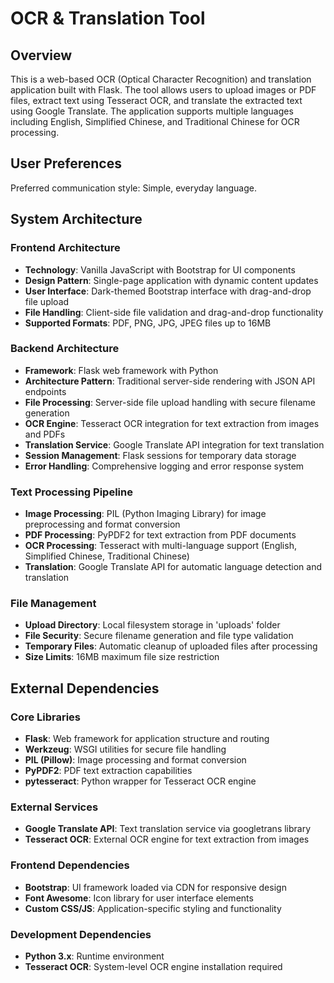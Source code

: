 # OCR & Translation Tool

## Overview

This is a web-based OCR (Optical Character Recognition) and translation application built with Flask. The tool allows users to upload images or PDF files, extract text using Tesseract OCR, and translate the extracted text using Google Translate. The application supports multiple languages including English, Simplified Chinese, and Traditional Chinese for OCR processing.

## User Preferences

Preferred communication style: Simple, everyday language.

## System Architecture

### Frontend Architecture
- **Technology**: Vanilla JavaScript with Bootstrap for UI components
- **Design Pattern**: Single-page application with dynamic content updates
- **User Interface**: Dark-themed Bootstrap interface with drag-and-drop file upload
- **File Handling**: Client-side file validation and drag-and-drop functionality
- **Supported Formats**: PDF, PNG, JPG, JPEG files up to 16MB

### Backend Architecture
- **Framework**: Flask web framework with Python
- **Architecture Pattern**: Traditional server-side rendering with JSON API endpoints
- **File Processing**: Server-side file upload handling with secure filename generation
- **OCR Engine**: Tesseract OCR integration for text extraction from images and PDFs
- **Translation Service**: Google Translate API integration for text translation
- **Session Management**: Flask sessions for temporary data storage
- **Error Handling**: Comprehensive logging and error response system

### Text Processing Pipeline
- **Image Processing**: PIL (Python Imaging Library) for image preprocessing and format conversion
- **PDF Processing**: PyPDF2 for text extraction from PDF documents
- **OCR Processing**: Tesseract with multi-language support (English, Simplified Chinese, Traditional Chinese)
- **Translation**: Google Translate API for automatic language detection and translation

### File Management
- **Upload Directory**: Local filesystem storage in 'uploads' folder
- **File Security**: Secure filename generation and file type validation
- **Temporary Files**: Automatic cleanup of uploaded files after processing
- **Size Limits**: 16MB maximum file size restriction

## External Dependencies

### Core Libraries
- **Flask**: Web framework for application structure and routing
- **Werkzeug**: WSGI utilities for secure file handling
- **PIL (Pillow)**: Image processing and format conversion
- **PyPDF2**: PDF text extraction capabilities
- **pytesseract**: Python wrapper for Tesseract OCR engine

### External Services
- **Google Translate API**: Text translation service via googletrans library
- **Tesseract OCR**: External OCR engine for text extraction from images

### Frontend Dependencies
- **Bootstrap**: UI framework loaded via CDN for responsive design
- **Font Awesome**: Icon library for user interface elements
- **Custom CSS/JS**: Application-specific styling and functionality

### Development Dependencies
- **Python 3.x**: Runtime environment
- **Tesseract OCR**: System-level OCR engine installation required